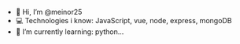 - 👋 Hi, I’m @meinor25
- 💻 Technologies i know: JavaScript, vue, node, express, mongoDB
- 🌱 I’m currently learning:  python...


<!---
meinor25/meinor25 is a ✨ special ✨ repository because its `README.md` (this file) appears on your GitHub profile.
You can click the Preview link to take a look at your changes.
--->
